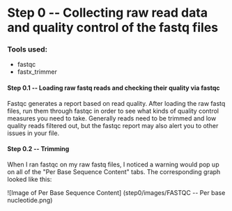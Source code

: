 # Step 0 -- Collecting raw read data and quality control of the fastq files

### Tools used:

* fastqc
* fastx_trimmer

#### Step 0.1 -- Loading raw fastq reads and checking their quality via **fastqc**

Fastqc generates a report based on read quality. After loading the raw fastq files, run them through fastqc in order to see what kinds of quality control measures you need to take. Generally reads need to be trimmed and low quality reads filtered out, but the fastqc report may also alert you to other issues in your file.

#### Step 0.2 -- Trimming 

When I ran fastqc on my raw fastq files, I noticed a warning would pop up on all of the "Per Base Sequence Content" tabs. The corresponding graph looked like this:

![Image of Per Base Sequence Content] (step0/images/FASTQC -- Per base nucleotide.png)

